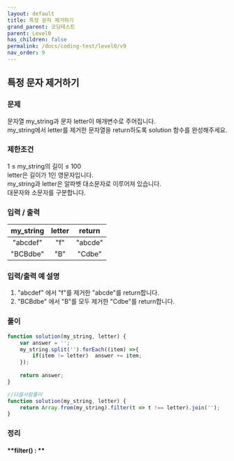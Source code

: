 ```yaml
---
layout: default
title: 특정 문자 제거하기
grand_parent: 코딩테스트
parent: Level0
has_children: false
permalink: /docs/coding-test/level0/v9
nav_order: 9
---
```



## **특정 문자 제거하기** 

### **문제** 

문자열 my_string과 문자 letter이 매개변수로 주어집니다.  
my_string에서 letter를 제거한 문자열을 return하도록 solution 함수를 완성해주세요.

### **제한조건**

1 ≤ my_string의 길이 ≤ 100  
letter은 길이가 1인 영문자입니다.  
my_string과 letter은 알파벳 대소문자로 이루어져 있습니다.  
대문자와 소문자를 구분합니다.

### **입력 / 출력**

|my_string           |letter         |return           |    
|:------------------:|:-------------:|:---------------:|
|"abcdef"            |"f"           |"abcde"           |
|"BCBdbe"            |"B"           |"Cdbe"            |

### **입력/출력 예 설명**
1. "abcdef" 에서 "f"를 제거한 "abcde"를 return합니다.
2. "BCBdbe" 에서 "B"를 모두 제거한 "Cdbe"를 return합니다.


### **풀이**

```js
function solution(my_string, letter) {
    var answer = '';
    my_string.split('').forEach((item) =>{
        if(item != letter)  answer += item;
    });
    
    return answer;
}
```


```js
//다륺사람풀이
function solution(my_string, letter) {
    return Array.from(my_string).filter(t => t !== letter).join('');
}
```



### **정리**

#### **filter() : **
